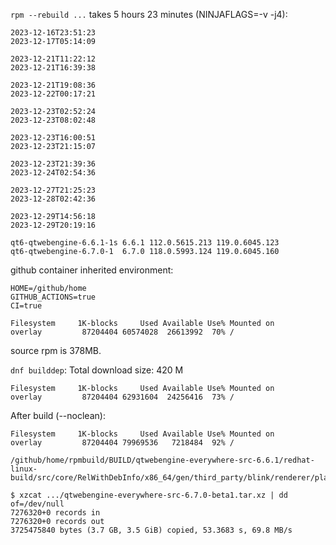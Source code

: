 `rpm --rebuild ...` takes 5 hours 23 minutes (NINJAFLAGS=-v -j4):

```
2023-12-16T23:51:23
2023-12-17T05:14:09

2023-12-21T11:22:12
2023-12-21T16:39:38

2023-12-21T19:08:36
2023-12-22T00:17:21

2023-12-23T02:52:24
2023-12-23T08:02:48

2023-12-23T16:00:51
2023-12-23T21:15:07

2023-12-23T21:39:36
2023-12-24T02:54:36

2023-12-27T21:25:23
2023-12-28T02:42:36

2023-12-29T14:56:18
2023-12-29T20:19:16
```

```
qt6-qtwebengine-6.6.1-1s 6.6.1 112.0.5615.213 119.0.6045.123
qt6-qtwebengine-6.7.0-1  6.7.0 118.0.5993.124 119.0.6045.160
```

github container inherited environment:

```
HOME=/github/home
GITHUB_ACTIONS=true
CI=true
```

```
Filesystem     1K-blocks     Used Available Use% Mounted on
overlay         87204404 60574028  26613992  70% /
```

source rpm is 378MB.

`dnf builddep`: Total download size: 420 M

```
Filesystem     1K-blocks     Used Available Use% Mounted on
overlay         87204404 62931604  24256416  73% /
```

After build (--noclean):

```
Filesystem     1K-blocks     Used Available Use% Mounted on
overlay         87204404 79969536   7218484  92% /
```
```
/github/home/rpmbuild/BUILD/qtwebengine-everywhere-src-6.6.1/redhat-linux-build/src/core/RelWithDebInfo/x86_64/gen/third_party/blink/renderer/platform/platform_jumbo_29.cc
```

```
$ xzcat .../qtwebengine-everywhere-src-6.7.0-beta1.tar.xz | dd of=/dev/null
7276320+0 records in
7276320+0 records out
3725475840 bytes (3.7 GB, 3.5 GiB) copied, 53.3683 s, 69.8 MB/s
```
